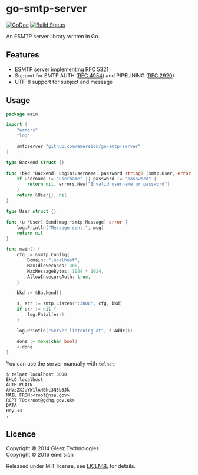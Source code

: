 # go-smtp-server

[![GoDoc](https://godoc.org/github.com/emersion/go-smtp-server?status.svg)](https://godoc.org/github.com/emersion/go-smtp-server)
[![Build Status](https://travis-ci.org/emersion/go-smtp-server.svg?branch=master)](https://travis-ci.org/emersion/go-smtp-server)

An ESMTP server library written in Go.

## Features

* ESMTP server implementing [RFC 5321](https://tools.ietf.org/html/rfc5321)
* Support for SMTP AUTH ([RFC 4954](https://tools.ietf.org/html/rfc4954)) and PIPELINING ([RFC 2920](https://tools.ietf.org/html/rfc2920))
* UTF-8 support for subject and message

## Usage

```go
package main

import (
	"errors"
	"log"

	smtpserver "github.com/emersion/go-smtp-server"
)

type Backend struct {}

func (bkd *Backend) Login(username, password string) (smtp.User, error) {
	if username != "username" || password != "password" {
		return nil, errors.New("Invalid username or password")
	}
	return &User{}, nil
}

type User struct {}

func (u *User) Send(msg *smtp.Message) error {
	log.Println("Message sent:", msg)
	return nil
}

func main() {
	cfg := &smtp.Config{
		Domain: "localhost",
		MaxIdleSeconds: 300,
		MaxMessageBytes: 1024 * 1024,
		AllowInsecureAuth: true,
	}

	bkd := &Backend{}

	s, err := smtp.Listen(":3000", cfg, bkd)
	if err != nil {
		log.Fatal(err)
	}

	log.Println("Server listening at", s.Addr())

	done := make(chan bool)
	<-done
}
```

You can use the server manually with `telnet`:
```
$ telnet localhost 3000
EHLO localhost
AUTH PLAIN
AHVzZXJuYW1lAHBhc3N3b3Jk
MAIL FROM:<root@nsa.gov>
RCPT TO:<root@gchq.gov.uk>
DATA
Hey <3
.
```

## Licence

Copyright © 2014 Gleez Technologies  
Copyright © 2016 emersion  

Released under MIT license, see [LICENSE](LICENSE) for details.
